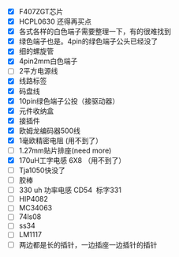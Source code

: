 - [x] F407ZGT芯片
- [x] HCPL0630 还得再买点
- [x] 各式各样的白色端子需要整理一下，有的很难找到
- [x] 绿色端子也是。4pin的绿色端子公头已经没了
- [x] 细的螺旋管
- [x] 4pin2mm白色端子
- [ ] 2平方电源线
- [x] 线路标签
- [x] 码盘线
- [x] 10pin绿色端子公投（接驱动器）
- [x] 元件收纳盒
- [x] 接插件
- [x] 欧姆龙编码器500线
- [x] 1毫欧精密电阻 (用不到了）
- [ ] 1.27mm贴片排座(need more)
- [x] 170uH工字电感 6X8 （用不到了）
- [ ] Tja1050快没了
- [ ] 胶棒
- [ ] 330 uh 功率电感 CD54  标字331
- [ ] HIP4082
- [ ] MC34063
- [ ] 74ls08
- [ ] ss34 
- [ ] LM1117
- [ ] 两边都是长的插针，一边插座一边插针的插针
